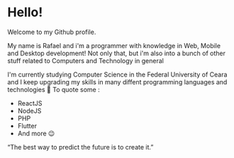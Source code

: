 # Hello! 
Welcome to my Github profile.

My name is Rafael and i'm a programmer with knowledge in Web, Mobile and Desktop development!
Not only that, but i'm also into a bunch of other stuff related to Computers and Technology in general

I'm currently studying Computer Science in the Federal University of Ceara and I keep upgrading my skills in many diffent programming languages and technologies :blue_book: 
To quote some :
- ReactJS
- NodeJS
- PHP
- Flutter
- And more 😉

“The best way to predict the future is to create it.”
